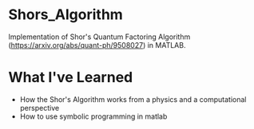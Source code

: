 # Shors_Algorithm
Implementation of Shor's Quantum Factoring Algorithm (https://arxiv.org/abs/quant-ph/9508027) in MATLAB.

# What I've Learned
* How the Shor's Algorithm works from a physics and a computational perspective
* How to use symbolic programming in matlab

